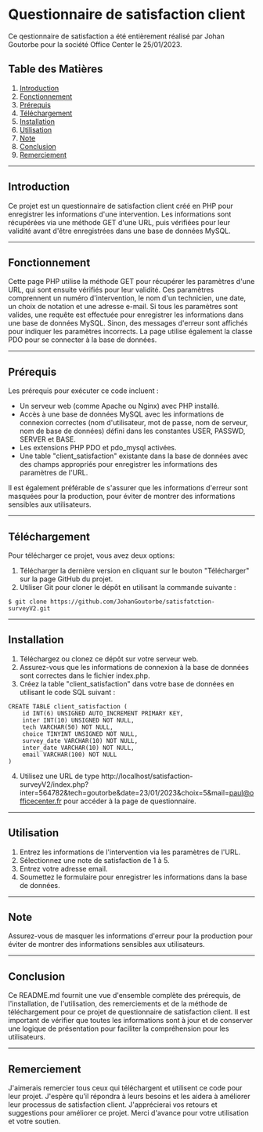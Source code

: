 ﻿# Questionnaire de satisfaction client

Ce qestionnaire de satisfaction a été entièrement réalisé par Johan Goutorbe pour la société Office Center le 25/01/2023.

## Table des Matières

1. [Introduction](#Introduction)
2. [Fonctionnement](#Fonctionnement)
3. [Prérequis](#Prérequis)
4. [Téléchargement](#Téléchargement)
5. [Installation](#Installation)
6. [Utilisation](#Utilisation)
7. [Note](#Note)
8. [Conclusion](#Conclusion)
9. [Remerciement](#Remerciement)
***
## Introduction

Ce projet est un questionnaire de satisfaction client créé en PHP pour enregistrer les informations d'une intervention. Les informations sont récupérées via une méthode GET d'une URL, puis vérifiées pour leur validité avant d'être enregistrées dans une base de données MySQL.
***
## Fonctionnement

Cette page PHP utilise la méthode GET pour récupérer les paramètres d'une URL, qui sont ensuite vérifiés pour leur validité. Ces paramètres comprennent un numéro d'intervention, le nom d'un technicien, une date, un choix de notation et une adresse e-mail. Si tous les paramètres sont valides, une requête est effectuée pour enregistrer les informations dans une base de données MySQL. Sinon, des messages d'erreur sont affichés pour indiquer les paramètres incorrects. La page utilise également la classe PDO pour se connecter à la base de données.
***
## Prérequis

Les prérequis pour exécuter ce code incluent :
* Un serveur web (comme Apache ou Nginx) avec PHP installé.
* Accès à une base de données MySQL avec les informations de connexion correctes (nom d'utilisateur, mot de passe, nom de serveur, nom de base de données) défini dans les constantes USER, PASSWD, SERVER et BASE.
* Les extensions PHP PDO et pdo_mysql activées.
* Une table "client_satisfaction" existante dans la base de données avec des champs appropriés pour enregistrer les informations des paramètres de l'URL.

Il est également préférable de s'assurer que les informations d'erreur sont masquées pour la production, pour éviter de montrer des informations sensibles aux utilisateurs.
***
## Téléchargement

Pour télécharger ce projet, vous avez deux options:

1. Télécharger la dernière version en cliquant sur le bouton "Télécharger" sur la page GitHub du projet.
2. Utiliser Git pour cloner le dépôt en utilisant la commande suivante :
```
$ git clone https://github.com/JohanGoutorbe/satisfatction-surveyV2.git
```
***
## Installation

1. Téléchargez ou clonez ce dépôt sur votre serveur web.
2. Assurez-vous que les informations de connexion à la base de données sont correctes dans le fichier index.php.
3. Créez la table "client_satisfaction" dans votre base de données en utilisant le code SQL suivant :

```
CREATE TABLE client_satisfaction (
    id INT(6) UNSIGNED AUTO_INCREMENT PRIMARY KEY,
    inter INT(10) UNSIGNED NOT NULL,
    tech VARCHAR(50) NOT NULL,
    choice TINYINT UNSIGNED NOT NULL,
    survey_date VARCHAR(10) NOT NULL,
    inter_date VARCHAR(10) NOT NULL,
    email VARCHAR(100) NOT NULL
)
```

4. Utilisez une URL de type http://localhost/satisfaction-surveyV2/index.php?inter=564782&tech=goutorbe&date=23/01/2023&choix=5&mail=paul@officecenter.fr pour accéder à la page de questionnaire.
***
## Utilisation

1. Entrez les informations de l'intervention via les paramètres de l'URL.
2. Sélectionnez une note de satisfaction de 1 à 5.
3. Entrez votre adresse email.
4. Soumettez le formulaire pour enregistrer les informations dans la base de données.
***
## Note

Assurez-vous de masquer les informations d'erreur pour la production pour éviter de montrer des informations sensibles aux utilisateurs.
***
## Conclusion

Ce README.md fournit une vue d'ensemble complète des prérequis, de l'installation, de l'utilisation, des remerciements et de la méthode de téléchargement pour ce projet de questionnaire de satisfaction client. Il est important de vérifier que toutes les informations sont à jour et de conserver une logique de présentation pour faciliter la compréhension pour les utilisateurs.
***
## Remerciement

J'aimerais remercier tous ceux qui téléchargent et utilisent ce code pour leur projet. J'espère qu'il répondra à leurs besoins et les aidera à améliorer leur processus de satisfaction client. J'apprécierai vos retours et suggestions pour améliorer ce projet. Merci d'avance pour votre utilisation et votre soutien.